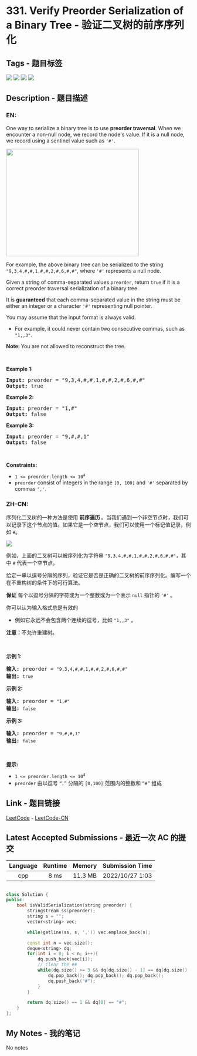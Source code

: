 
# 331. Verify Preorder Serialization of a Binary Tree - 验证二叉树的前序序列化

## Tags - 题目标签

 <img src="https://img.shields.io/badge/Stack-栈-blue.svg">   <img src="https://img.shields.io/badge/Tree-树-blue.svg">   <img src="https://img.shields.io/badge/String-字符串-blue.svg">   <img src="https://img.shields.io/badge/Binary Tree-二叉树-blue.svg">  


## Description - 题目描述

### EN:
<p>One way to serialize a binary tree is to use <strong>preorder traversal</strong>. When we encounter a non-null node, we record the node&#39;s value. If it is a null node, we record using a sentinel value such as <code>&#39;#&#39;</code>.</p>
<img alt="" src="https://assets.leetcode.com/uploads/2021/03/12/pre-tree.jpg" style="width: 362px; height: 293px;" />
<p>For example, the above binary tree can be serialized to the string <code>&quot;9,3,4,#,#,1,#,#,2,#,6,#,#&quot;</code>, where <code>&#39;#&#39;</code> represents a null node.</p>

<p>Given a string of comma-separated values <code>preorder</code>, return <code>true</code> if it is a correct preorder traversal serialization of a binary tree.</p>

<p>It is <strong>guaranteed</strong> that each comma-separated value in the string must be either an integer or a character <code>&#39;#&#39;</code> representing null pointer.</p>

<p>You may assume that the input format is always valid.</p>

<ul>
	<li>For example, it could never contain two consecutive commas, such as <code>&quot;1,,3&quot;</code>.</li>
</ul>

<p><strong>Note:&nbsp;</strong>You are not allowed to reconstruct the tree.</p>

<p>&nbsp;</p>
<p><strong class="example">Example 1:</strong></p>
<pre><strong>Input:</strong> preorder = "9,3,4,#,#,1,#,#,2,#,6,#,#"
<strong>Output:</strong> true
</pre><p><strong class="example">Example 2:</strong></p>
<pre><strong>Input:</strong> preorder = "1,#"
<strong>Output:</strong> false
</pre><p><strong class="example">Example 3:</strong></p>
<pre><strong>Input:</strong> preorder = "9,#,#,1"
<strong>Output:</strong> false
</pre>
<p>&nbsp;</p>
<p><strong>Constraints:</strong></p>

<ul>
	<li><code>1 &lt;= preorder.length &lt;= 10<sup>4</sup></code></li>
	<li><code>preorder</code> consist of integers in the range <code>[0, 100]</code> and <code>&#39;#&#39;</code> separated by commas <code>&#39;,&#39;</code>.</li>
</ul>


### ZH-CN:
<p>序列化二叉树的一种方法是使用 <strong>前序遍历 </strong>。当我们遇到一个非空节点时，我们可以记录下这个节点的值。如果它是一个空节点，我们可以使用一个标记值记录，例如 <code>#</code>。</p>

<p><img src="https://assets.leetcode.com/uploads/2021/03/12/pre-tree.jpg" /></p>

<p>例如，上面的二叉树可以被序列化为字符串 <code>"9,3,4,#,#,1,#,#,2,#,6,#,#"</code>，其中 <code>#</code> 代表一个空节点。</p>

<p>给定一串以逗号分隔的序列，验证它是否是正确的二叉树的前序序列化。编写一个在不重构树的条件下的可行算法。</p>

<p><strong>保证</strong> 每个以逗号分隔的字符或为一个整数或为一个表示 <code>null</code> 指针的 <code>'#'</code> 。</p>

<p>你可以认为输入格式总是有效的</p>

<ul>
	<li>例如它永远不会包含两个连续的逗号，比如&nbsp;<code>"1,,3"</code> 。</li>
</ul>

<p><strong>注意：</strong>不允许重建树。</p>

<p>&nbsp;</p>

<p><strong>示例 1:</strong></p>

<pre>
<strong>输入: </strong>preorder = <code>"9,3,4,#,#,1,#,#,2,#,6,#,#"</code>
<strong>输出: </strong><code>true</code></pre>

<p><strong>示例&nbsp;2:</strong></p>

<pre>
<strong>输入: </strong>preorder = <code>"1,#"</code>
<strong>输出: </strong><code>false</code>
</pre>

<p><strong>示例 3:</strong></p>

<pre>
<strong>输入: </strong>preorder = <code>"9,#,#,1"</code>
<strong>输出: </strong><code>false</code>
</pre>

<p>&nbsp;</p>

<p><strong>提示:</strong></p>

<ul>
	<li><code>1 &lt;= preorder.length &lt;= 10<sup>4</sup></code></li>
	<li><code>preorder</code>&nbsp;由以逗号&nbsp;<code>“，”</code> 分隔的 <code>[0,100]</code> 范围内的整数和 <code>“#”</code> 组成</li>
</ul>



## Link - 题目链接

[LeetCode](https://leetcode.com/problems/verify-preorder-serialization-of-a-binary-tree/description/)  -  [LeetCode-CN](https://leetcode.cn/problems/verify-preorder-serialization-of-a-binary-tree/description/)
## Latest Accepted Submissions - 最近一次 AC 的提交


| Language | Runtime | Memory | Submission Time |
|:---:|:---:|:---:|:---:|
| cpp  | 8 ms | 11.3 MB | 2022/10/27 1:03 |

```cpp

class Solution {
public:
    bool isValidSerialization(string preorder) {
        stringstream ss(preorder);
        string s = "";
        vector<string> vec;

        while(getline(ss, s, ',')) vec.emplace_back(s);

        const int n = vec.size();
        deque<string> dq;
        for(int i = 0; i < n; i++){
            dq.push_back(vec[i]);
            // Clear the ##
            while(dq.size() >= 3 && dq[dq.size() - 1] == dq[dq.size() - 2] && dq[dq.size() - 2] == "#" && dq[dq.size() - 3] != "#"){
                dq.pop_back(); dq.pop_back(); dq.pop_back();
                dq.push_back("#");
            }
        }

        return dq.size() == 1 && dq[0] == "#";
    }
};

```
## My Notes - 我的笔记


No notes

